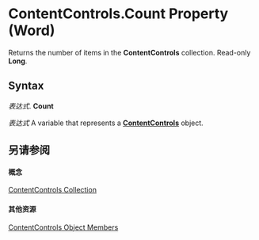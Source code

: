 
# ContentControls.Count Property (Word)

Returns the number of items in the  **ContentControls** collection. Read-only **Long**.


## Syntax

 _表达式_. **Count**

 _表达式_ A variable that represents a **[ContentControls](2595eea9-df68-edce-3a51-069cad14bb87.md)** object.


## 另请参阅


#### 概念


[ContentControls Collection](2595eea9-df68-edce-3a51-069cad14bb87.md)
#### 其他资源


[ContentControls Object Members](http://msdn.microsoft.com/library/a3a4cd82-87fa-6b9d-9015-db460f5afe76%28Office.15%29.aspx)